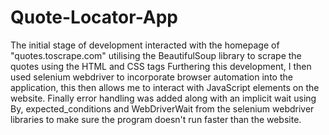 # Quote-Locator-App
The initial stage of development interacted with the homepage of "quotes.toscrape.com" utilising the BeautifulSoup library to scrape the quotes using the HTML and CSS tags
Furthering this development, I then used selenium webdriver to incorporate browser automation into the application, this then allows me to interact with JavaScript elements on the website.
Finally error handling was added along with an implicit wait using By, expected_conditions and WebDriverWait from the selenium webdriver libraries to make sure the program doesn't run faster than the website.
